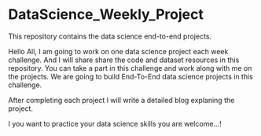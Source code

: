 # DataScience_Weekly_Project
This repository contains the data science end-to-end projects. 

Hello All, 
I am going to work on one data science project each week challenge. And I will share share the code and dataset resources in this repository. You can take a part in this challenge and work along with me on the projects. We are going to build End-To-End data science projects in this challenge.

After completing each project I will write a detailed blog explaning the project. 

I you want to practice your data science skills you are welcome...!
